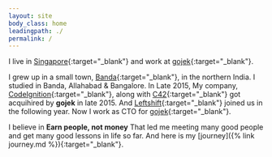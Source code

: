 ```yaml
---
layout: site
body_class: home
leadingpath: ./
permalink: /
---
```


I live in [Singapore](https://en.wikipedia.org/wiki/Singapore){:target="_blank"} and work at [gojek](https://gojek.com){:target="_blank"}. 

I grew up in a small town, [Banda](https://en.wikipedia.org/wiki/Banda,_Uttar_Pradesh){:target="_blank"}, in the northern India. I studied in Banda, Allahabad & Bangalore. 
In Late 2015, My company, [CodeIgnition](https://twitter.com/codeignition){:target="_blank"}, along with [C42](https://twitter.com/c42engineering){:target="_blank"} got acquihired by **gojek** in late 2015. And [Leftshift](https://twitter.com/leftshifters){:target="_blank"} joined us in the following year. Now I work as CTO for [gojek](https://gojek.com){:target="_blank"}.

I believe in **Earn people, not money** That led me meeting many good people and get many good lessons in life so far. And here is my [journey]({% link journey.md %}){:target="_blank"}.
